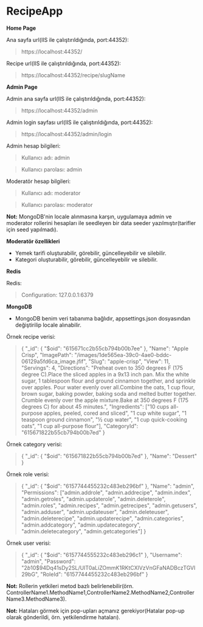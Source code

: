 # RecipeApp

**Home Page**

Ana sayfa url(IIS ile çalıştırıldığında, port:44352):
>https://localhost:44352/

Recipe url(IIS ile çalıştırıldığında, port:44352):
>https://localhost:44352/recipe/slugName


**Admin Page**

Admin ana sayfa url(IIS ile çalıştırıldığında, port:44352):
>https://localhost:44352/admin

Admin login sayfası url(IIS ile çalıştırıldığında, port:44352):
>https://localhost:44352/admin/login

Admin hesap bilgileri:
>Kullanıcı adı: admin

>Kullanıcı parolası: admin

Moderatör hesap bilgileri:
>Kullanıcı adı: moderator

>Kullanıcı parolası: moderator

**Not:** MongoDB'nin locale alınmasına karşın, uygulamaya admin ve moderator rollerini hesapları ile seedleyen bir data seeder yazılmıştır(tarifler için seed yapılmadı).

**Moderatör özellikleri**

- Yemek tarifi oluşturabilir, görebilir, güncelleyebilir ve silebilir.
- Kategori oluşturabilir, görebilir, güncelleyebilir ve silebilir.


**Redis**

Redis:
>Configuration: 127.0.0.1:6379

**MongoDB**

- MongoDB benim veri tabanıma bağlıdır, appsettings.json dosyasından değiştirilip locale alınabilir.

Örnek recipe verisi:
>{
    "_id": {
        "$oid": "615671cc2b55cb794b00b7ee"
    },
    "Name": "Apple Crisp",
    "ImagePath": "/images/1de565ea-39c0-4ae0-bddc-06129a5fd6ca_image.jfif",
    "Slug": "apple-crisp",
    "View": 11,
    "Servings": 4,
    "Directions": "Preheat oven to 350 degrees F (175 degree C).Place the sliced apples in a 9x13 inch pan. Mix the white sugar, 1 tablespoon flour and ground cinnamon together, and sprinkle over apples. Pour water evenly over all.Combine the oats, 1 cup flour, brown sugar, baking powder, baking soda and melted butter together. Crumble evenly over the apple mixture.Bake at 350 degrees F (175 degrees C) for about 45 minutes.",
    "Ingredients": ["10 cups all-purpose apples, peeled, cored and sliced", "1 cup white sugar", "1 teaspoon ground cinnamon", "½ cup water", "1 cup quick-cooking oats", "1 cup all-purpose flour"],
    "CategoryId": "615671822b55cb794b00b7ed"
}

Örnek category verisi:
>{
    "_id": {
        "$oid": "615671822b55cb794b00b7ed"
    },
    "Name": "Dessert"
}


Örnek role verisi:
>{
    "_id": {
        "$oid": "6157744455232c483eb296bf"
    },
    "Name": "admin",
    "Permissions": ["admin.addrole", "admin.addrecipe", "admin.index", "admin.getroles", "admin.updaterole", "admin.deleterole", "admin.roles", "admin.recipes", "admin.getrecipes", "admin.getusers", "admin.adduser", "admin.updateuser", "admin.deleteuser", "admin.deleterecipe", "admin.updaterecipe", "admin.categories", "admin.addcategory", "admin.updatecategory", "admin.deletecategory", "admin.getcategories"]
}


Örnek user verisi:
>{
    "_id": {
        "$oid": "6157744555232c483eb296c1"
    },
    "Username": "admin",
    "Password": "$2b$10$94Dq41sDy2SL/UIT0aLiZOmmK1RKtCXlVzVnGFaNADBczTGVl29bG",
    "RoleId": "6157744455232c483eb296bf"
}

**Not:** Rollerin yetkileri metod bazlı belirlenebilir(örn. ControllerName1.MethodName1,ControllerName2.MethodName2,ControllerName3.MethodName3).

**Not:** Hataları görmek için pop-upları açmanız gerekiyor(Hatalar pop-up olarak gönderildi, örn. yetkilendirme hataları).
